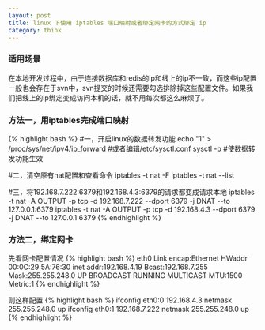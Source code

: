 ```yaml
---
layout: post
title: linux 下使用 iptables 端口映射或者绑定网卡的方式绑定 ip 
category: think
---
```


### 适用场景
在本地开发过程中，由于连接数据库和redis的ip和线上的ip不一致，而这些ip配置一般也会存在于svn中，svn提交的时候还需要勾选排除掉这些配置文件。如果我们把线上的ip绑定变成访问本机的话，就不用每次都这么麻烦了。

### 方法一，用iptables完成端口映射
{% highlight bash %}
#一，开启linux的数据转发功能
echo "1" > /proc/sys/net/ipv4/ip_forward #或者编辑/etc/sysctl.conf
sysctl -p #使数据转发功能生效

#二，清空原有nat配置和查看命令
iptables -t nat -F
iptables -t nat --list

#三，将192.168.7.222:6379和192.168.4.3:6379的请求都变成请求本地
iptables -t nat -A OUTPUT -p tcp -d 192.168.7.222 --dport 6379 -j DNAT --to 127.0.0.1:6379
iptables -t nat -A OUTPUT -p tcp -d 192.168.4.3 --dport 6379 -j DNAT --to 127.0.0.1:6379
{% endhighlight %}

### 方法二，绑定网卡
先看网卡配置情况
{% highlight bash %}
  eth0    Link encap:Ethernet  HWaddr 00:0C:29:5A:76:30
            inet addr:192.168.4.19  Bcast:192.168.7.255  Mask:255.255.248.0
            UP BROADCAST RUNNING MULTICAST  MTU:1500  Metric:1
{% endhighlight %}

则这样配置
{% highlight bash %}
ifconfig eth0:0 192.168.4.3 netmask 255.255.248.0 up
ifconfig eth0:1 192.168.7.222 netmask 255.255.248.0 up
{% endhighlight %}